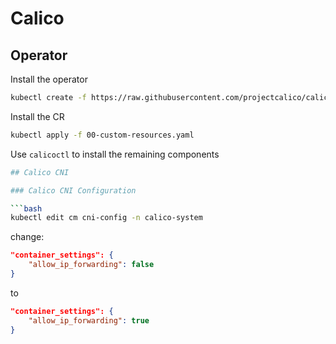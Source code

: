 # Calico


## Operator

Install the operator
```bash
kubectl create -f https://raw.githubusercontent.com/projectcalico/calico/v3.28.0/manifests/tigera-operator.yaml
```

Install the CR

```bash
kubectl apply -f 00-custom-resources.yaml
```

Use `calicoctl` to install the remaining components

```bash
## Calico CNI

### Calico CNI Configuration

```bash
kubectl edit cm cni-config -n calico-system
```

change:
```json
"container_settings": {
    "allow_ip_forwarding": false
}
```

to

```json
"container_settings": {
    "allow_ip_forwarding": true
}
```

